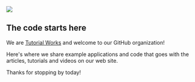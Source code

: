 <img src="https://www.tutorialworks.com/assets/images/logo4.png" style="max-width: 100%; height: auto"/>

## The code starts here

We are [Tutorial Works][tw] and welcome to our GitHub organization! 

Here's where we share example applications and code that goes with the articles, tutorials and videos on our web site.

Thanks for stopping by today!

[tw]: https://www.tutorialworks.com

